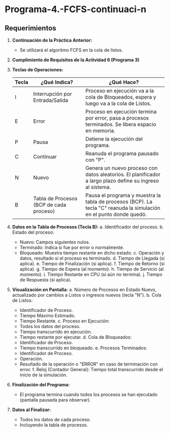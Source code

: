 # Programa-4.-FCFS-continuaci-n


## Requerimientos

1. **Continuación de la Práctica Anterior:**
   - Se utilizará el algoritmo FCFS en la cola de listos.

2. **Cumplimiento de Requisitos de la Actividad 6 (Programa 3)**

3. **Teclas de Operaciones:**

   | Tecla | ¿Qué Indica?                             | ¿Qué Hace?                                                  |
   |-------|------------------------------------------|------------------------------------------------------------|
   | I     | Interrupción por Entrada/Salida          | Proceso en ejecución va a la cola de Bloqueados, espera y luego va a la cola de Listos. |
   | E     | Error                                    | Proceso en ejecución termina por error, pasa a procesos terminados. Se libera espacio en memoria. |
   | P     | Pausa                                    | Detiene la ejecución del programa.                           |
   | C     | Continuar                                | Reanuda el programa pausado con "P".                         |
   | N     | Nuevo                                    | Genera un nuevo proceso con datos aleatorios. El planificador a largo plazo define su ingreso al sistema. |
   | B     | Tabla de Procesos (BCP de cada proceso) | Pausa el programa y muestra la tabla de procesos (BCP). La tecla "C" reanuda la simulación en el punto donde quedó. |

4. **Datos en la Tabla de Procesos (Tecla B):**
   a. Identificador del proceso.
   b. Estado del proceso:
      - Nuevo: Campos siguientes nulos.
      - Terminado: Indica si fue por error o normalmente.
      - Bloqueado: Muestra tiempo restante en dicho estado.
   c. Operación y datos, resultado si el proceso es terminado.
   d. Tiempo de Llegada (si aplica).
   e. Tiempo de Finalización (si aplica).
   f. Tiempo de Retorno (si aplica).
   g. Tiempo de Espera (al momento).
   h. Tiempo de Servicio (al momento).
   i. Tiempo Restante en CPU (si aún no termina).
   j. Tiempo de Respuesta (si aplica).

5. **Visualización en Pantalla:**
   a. Número de Procesos en Estado Nuevo, actualizado por cambios a Listos o ingresos nuevos (tecla "N").
   b. Cola de Listos:
      - Identificador de Proceso.
      - Tiempo Máximo Estimado.
      - Tiempo Restante.
   c. Proceso en Ejecución:
      - Todos los datos del proceso.
      - Tiempo transcurrido en ejecución.
      - Tiempo restante por ejecutar.
   d. Cola de Bloqueados:
      - Identificador de Proceso.
      - Tiempo transcurrido en bloqueado.
   e. Procesos Terminados:
      - Identificador de Proceso.
      - Operación.
      - Resultado de la operación o "ERROR" en caso de terminación con error.
   f. Reloj (Contador General): Tiempo total transcurrido desde el inicio de la simulación.

6. **Finalización del Programa:**
   - El programa termina cuando todos los procesos se han ejecutado (pantalla pausada para observar).

7. **Datos al Finalizar:**
   - Todos los datos de cada proceso.
   - Incluyendo la tabla de procesos.
